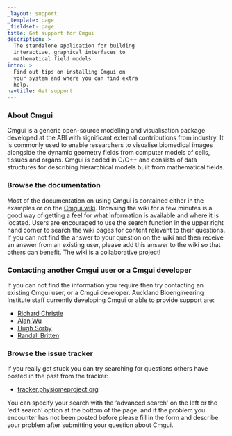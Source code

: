```yaml
---
_layout: support
_template: page
_fieldset: page
title: Get support for Cmgui
description: >
  The standalone application for building
  interactive, graphical interfaces to
  mathematical field models
intro: >
  Find out tips on installing Cmgui on
  your system and where you can find extra
  help.
navtitle: Get support
---
```

### About Cmgui

Cmgui is a generic open-source modelling and visualisation package developed at the ABI with significant external contributions from industry. It is commonly used to enable researchers to visualise biomedical images alongside the dynamic geometry fields from computer models of cells, tissues and organs. Cmgui is coded in C/C++ and consists of data structures for describing hierarchical models built from mathematical fields.

### Browse the documentation

Most of the documentation on using Cmgui is contained either in the examples or on the [Cmgui wiki](http://www.cmiss.org/cmgui/wiki/UsingCmgui). Browsing the wiki for a few minutes is a good way of getting a feel for what information is available and where it is located. Users are encouraged to use the search function in the upper right hand corner to search the wiki pages for content relevant to their questions. If you can not find the answer to your question on the wiki and then receive an answer from an existing user, please add this answer to the wiki so that others can benefit. The wiki is a collaborative project!

### Contacting another Cmgui user or a Cmgui developer

If you can not find the information you require then try contacting an existing Cmgui user, or a Cmgui developer. Auckland Bioengineering Institute staff currently developing Cmgui or able to provide support are:

- [Richard Christie]( http://www.abi.auckland.ac.nz/en/about/our-people/researchers/richard-christie.html)
- [Alan Wu]( http://www.abi.auckland.ac.nz/en/about/our-people/researchers/alan-wu.html)
- [Hugh Sorby]( http://www.abi.auckland.ac.nz/en/about/our-people/researchers/hugh-sorby.html)
- [Randall Britten]( http://www.abi.auckland.ac.nz/en/about/our-people/researchers/randall-britten.html)

### Browse the issue tracker

If you really get stuck you can try searching for questions others have posted in the past from the tracker: 

<ul class="arrow-2 dotted"> <li> <a href="https://tracker.physiomeproject.org/buglist.cgi?query_format=advanced&bug_status=NEW&bug_status=ASSIGNED&bug_status=REOPENED&product=cmgui">tracker.physiomeproject.org</a></li> </ul>

You can specify your search with the 'advanced search' on the left or the 'edit search' option at the bottom of the page, and if the problem you encounter has not been posted before please fill in the form and describe your problem after submitting your question about Cmgui.